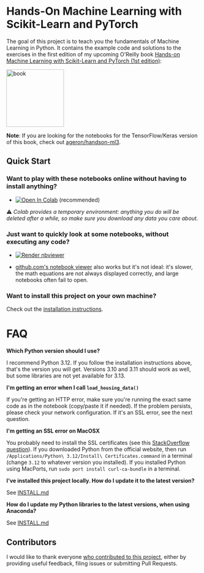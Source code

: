 # Hands-On Machine Learning with Scikit-Learn and PyTorch

The goal of this project is to teach you the fundamentals of Machine Learning in Python. It contains the example code and solutions to the exercises in the first edition of my upcoming O'Reilly book [Hands-on Machine Learning with Scikit-Learn and PyTorch (1st edition)](https://homl.info/er):

<a href="https://homl.info/er"><img src="https://www.oreilly.com/covers/urn:orm:book:9798341607972/400w/" title="book" width="150" border="0" /></a>

**Note**: If you are looking for the notebooks for the TensorFlow/Keras version of this book, check out [ageron/handson-ml3](https://github.com/ageron/handson-ml3).

## Quick Start

### Want to play with these notebooks online without having to install anything?

- <a href="https://colab.research.google.com/github/ageron/handson-mlp/blob/main/" target="_parent"><img src="https://colab.research.google.com/assets/colab-badge.svg" alt="Open In Colab"/></a> (recommended)

⚠ _Colab provides a temporary environment: anything you do will be deleted after a while, so make sure you download any data you care about._

### Just want to quickly look at some notebooks, without executing any code?

- <a href="https://nbviewer.jupyter.org/github/ageron/handson-mlp/blob/main/index.ipynb"><img src="https://raw.githubusercontent.com/jupyter/design/master/logos/Badges/nbviewer_badge.svg" alt="Render nbviewer" /></a>

- [github.com's notebook viewer](https://github.com/ageron/handson-mlp/blob/main/index.ipynb) also works but it's not ideal: it's slower, the math equations are not always displayed correctly, and large notebooks often fail to open.

### Want to install this project on your own machine?

Check out the [installation instructions](INSTALL.md).


# FAQ

**Which Python version should I use?**

I recommend Python 3.12. If you follow the installation instructions above, that's the version you will get. Versions 3.10 and 3.11 should work as well, but some libraries are not yet available for 3.13.

**I'm getting an error when I call `load_housing_data()`**

If you're getting an HTTP error, make sure you're running the exact same code as in the notebook (copy/paste it if needed). If the problem persists, please check your network configuration. If it's an SSL error, see the next question.

**I'm getting an SSL error on MacOSX**

You probably need to install the SSL certificates (see this [StackOverflow question](https://stackoverflow.com/questions/27835619/urllib-and-ssl-certificate-verify-failed-error)). If you downloaded Python from the official website, then run `/Applications/Python\ 3.12/Install\ Certificates.command` in a terminal (change `3.12` to whatever version you installed). If you installed Python using MacPorts, run `sudo port install curl-ca-bundle` in a terminal.

**I've installed this project locally. How do I update it to the latest version?**

See [INSTALL.md](INSTALL.md)

**How do I update my Python libraries to the latest versions, when using Anaconda?**

See [INSTALL.md](INSTALL.md)

## Contributors

I would like to thank everyone [who contributed to this project](https://github.com/ageron/handson-mlp/graphs/contributors), either by providing useful feedback, filing issues or submitting Pull Requests.
